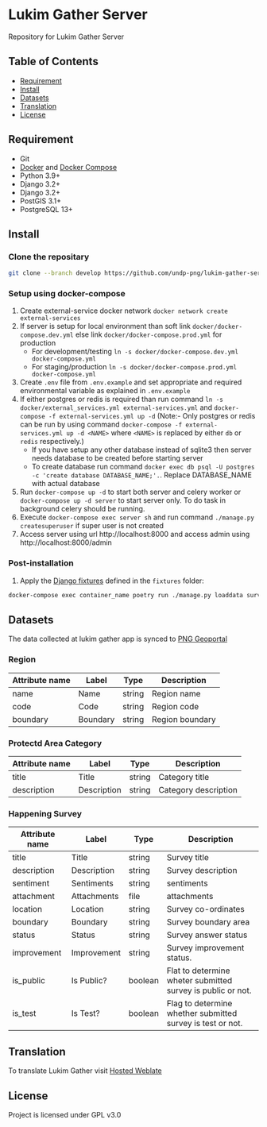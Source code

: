 # Lukim Gather Server

Repository for Lukim Gather Server

## Table of Contents
- [Requirement](#requirement)
- [Install](#install)
- [Datasets](#datasets)
- [Translation](#translation)
- [License](#license)


## Requirement
  - Git
  - [Docker](https://docs.docker.com/get-docker/) and [Docker Compose](https://docs.docker.com/compose/install/)
  - Python 3.9+
  - Django 3.2+
  - Django 3.2+
  - PostGIS 3.1+
  - PostgreSQL 13+

## Install
### Clone the repositary
```bash
git clone --branch develop https://github.com/undp-png/lukim-gather-server.git && cd lukim-gather-server
```
### Setup using docker-compose 

1. Create external-service docker network `docker network create external-services`
2. If server is setup for local environment than soft link `docker/docker-compose.dev.yml` else link `docker/docker-compose.prod.yml` for production
    - For development/testing `ln -s docker/docker-compose.dev.yml docker-compose.yml`
    - For staging/production `ln -s docker/docker-compose.prod.yml docker-compose.yml`
3. Create `.env` file from `.env.example` and set appropriate and required environmental variable as explained in `.env.example`
4. If either postgres or redis is required than run command `ln -s docker/external_services.yml external-services.yml` and  `docker-compose -f external-services.yml up -d` (Note:- Only postgres or redis can be run by using command `docker-compose -f external-services.yml up -d <NAME>` where `<NAME>` is replaced by either `db` or `redis` respectively.)
    - If you have setup any other database instead of sqlite3 then server needs database to be created before starting server
    - To create database run command `docker exec db psql -U postgres -c 'create database DATABASE_NAME;'.`. Replace DATABASE_NAME with actual database
5. Run `docker-compose up -d` to start both server and celery worker or `docker-compose up -d server` to start server only. To do task in background celery should be running.
6. Execute `docker-compose exec server sh` and run command `./manage.py createsuperuser` if super user is not created
7. Access server using url http://localhost:8000 and access admin using http://localhost:8000/admin

### Post-installation
1. Apply the [Django fixtures](https://docs.djangoproject.com/en/dev/howto/initial-data/#providing-data-with-fixtures) defined in the `fixtures` folder:

```bash
docker-compose exec container_name poetry run ./manage.py loaddata survey/fixtures/category.json  # Add protected area categories
```

## Datasets

The data collected at lukim gather app is synced to [PNG Geoportal](https://png-geoportal.org/maps/295)

### Region

| Attribute name | Label | Type   | Description |
| -------------- | ----- | ------ | ----------- |
| name          | Name | string   | Region name |
| code          | Code | string   | Region code |
| boundary    | Boundary | string   | Region boundary |

### Protectd Area Category

| Attribute name | Label | Type   | Description |
| -------------- | ----- | ------ | ----------- |
| title          | Title | string   | Category title |
| description    | Description | string   | Category description |

### Happening Survey

| Attribute name | Label | Type   | Description |
| -------------- | ----- | ------ | ----------- |
| title          | Title | string   | Survey title |
| description    | Description | string   | Survey description |
| sentiment      | Sentiments | string   | sentiments |
| attachment     | Attachments | file   | attachments |
| location       | Location | string   | Survey co-ordinates |
| boundary       | Boundary | string   | Survey boundary area |
| status         | Status | string   | Survey answer status |
| improvement    | Improvement | string   | Survey improvement status. |
| is_public      | Is Public? | boolean   | Flat to determine wheter submitted survey is public or not. |
| is_test        | Is Test? | boolean   | Flag to determine whether submitted survey is test or not. |

## Translation

To translate Lukim Gather visit [Hosted Weblate](https://hosted.weblate.org/projects/lukim-gather/server/)

## License

Project is licensed under GPL v3.0
